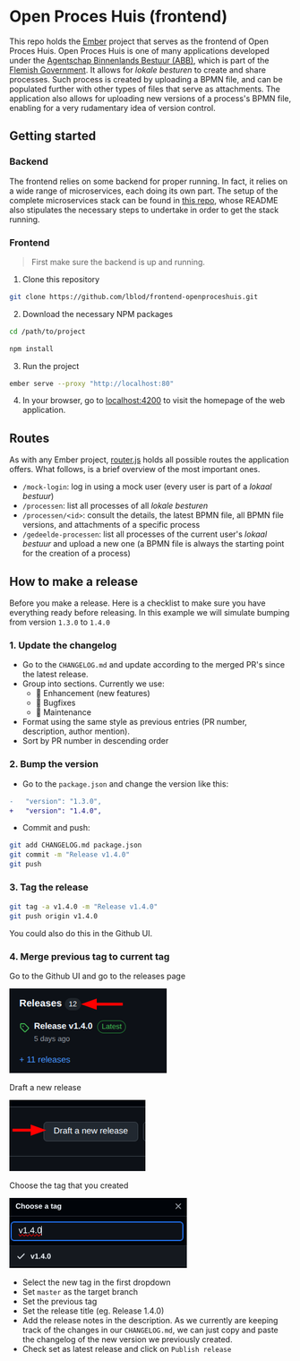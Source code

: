 # Open Proces Huis (frontend)

This repo holds the [Ember](https://emberjs.com/) project that serves as the frontend of Open Proces Huis. Open Proces Huis is one of many applications developed under the [Agentschap Binnenlands Bestuur (ABB)](https://www.vlaanderen.be/agentschap-binnenlands-bestuur), which is part of the [Flemish Government](https://www.vlaanderen.be/en). It allows for _lokale besturen_ to create and share processes. Such process is created by uploading a BPMN file, and can be populated further with other types of files that serve as attachments. The application also allows for uploading new versions of a process's BPMN file, enabling for a very rudamentary idea of version control.

## Getting started

### Backend

The frontend relies on some backend for proper running. In fact, it relies on a wide range of microservices, each doing its own part. The setup of the complete microservices stack can be found in [this repo](https://github.com/lblod/app-openproceshuis), whose README also stipulates the necessary steps to undertake in order to get the stack running.

### Frontend

> First make sure the backend is up and running.

1. Clone this repository

```bash
git clone https://github.com/lblod/frontend-openproceshuis.git
```

2. Download the necessary NPM packages

```bash
cd /path/to/project
```

```bash
npm install
```

3. Run the project

```bash
ember serve --proxy "http://localhost:80"
```

4. In your browser, go to [localhost:4200](http://localhost:4200) to visit the homepage of the web application.

## Routes

As with any Ember project, [router.js](./app/router.js) holds all possible routes the application offers. What follows, is a brief overview of the most important ones.

- `/mock-login`: log in using a mock user (every user is part of a _lokaal bestuur_)
- `/processen`: list all processes of all _lokale besturen_
- `/processen/<id>`: consult the details, the latest BPMN file, all BPMN file versions, and attachments of a specific process
- `/gedeelde-processen`: list all processes of the current user's _lokaal bestuur_ and upload a new one (a BPMN file is always the starting point for the creation of a process)

## How to make a release

Before you make a release. Here is a checklist to make sure you have everything ready before releasing. In this example we will simulate bumping from version `1.3.0` to `1.4.0`

### 1. Update the changelog

- Go to the `CHANGELOG.md` and update according to the merged PR's since the latest release.
- Group into sections. Currently we use:
  - :rocket: Enhancement (new features)
  - :bug: Bugfixes
  - :wrench: Maintenance
- Format using the same style as previous entries (PR number, description, author mention).
- Sort by PR number in descending order

### 2. Bump the version

- Go to the `package.json` and change the version like this:

```diff
-   "version": "1.3.0",
+   "version": "1.4.0",
```

- Commit and push:

```sh
git add CHANGELOG.md package.json
git commit -m "Release v1.4.0"
git push
```

### 3. Tag the release

```sh
git tag -a v1.4.0 -m "Release v1.4.0"
git push origin v1.4.0
```

You could also do this in the Github UI.

### 4. Merge previous tag to current tag

Go to the Github UI and go to the releases page

![alt text](image-1.png)

Draft a new release

![alt text](image-2.png)

Choose the tag that you created

![alt text](image-3.png)

- Select the new tag in the first dropdown
- Set `master` as the target branch
- Set the previous tag
- Set the release title (eg. Release 1.4.0)
- Add the release notes in the description. As we currently are keeping track of the changes in our `CHANGELOG.md`, we can just copy and paste the changelog of the new version we previously created.
- Check set as latest release and click on `Publish release`
